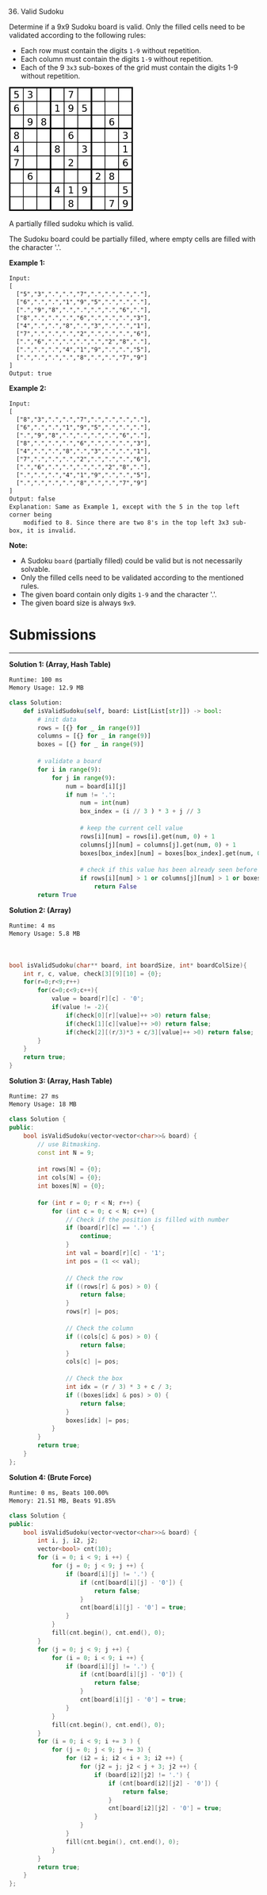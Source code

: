 36. Valid Sudoku

Determine if a 9x9 Sudoku board is valid. Only the filled cells need to be validated according to the following rules:

* Each row must contain the digits `1-9` without repetition.
* Each column must contain the digits `1-9` without repetition.
* Each of the 9 `3x3` sub-boxes of the grid must contain the digits 1-9 without repetition.

![36_250px-Sudoku-by-L2G-20050714.svg.png](img/36_250px-Sudoku-by-L2G-20050714.svg.png)

A partially filled sudoku which is valid.

The Sudoku board could be partially filled, where empty cells are filled with the character '.'.

**Example 1:**
```
Input:
[
  ["5","3",".",".","7",".",".",".","."],
  ["6",".",".","1","9","5",".",".","."],
  [".","9","8",".",".",".",".","6","."],
  ["8",".",".",".","6",".",".",".","3"],
  ["4",".",".","8",".","3",".",".","1"],
  ["7",".",".",".","2",".",".",".","6"],
  [".","6",".",".",".",".","2","8","."],
  [".",".",".","4","1","9",".",".","5"],
  [".",".",".",".","8",".",".","7","9"]
]
Output: true
```

**Example 2:**
```
Input:
[
  ["8","3",".",".","7",".",".",".","."],
  ["6",".",".","1","9","5",".",".","."],
  [".","9","8",".",".",".",".","6","."],
  ["8",".",".",".","6",".",".",".","3"],
  ["4",".",".","8",".","3",".",".","1"],
  ["7",".",".",".","2",".",".",".","6"],
  [".","6",".",".",".",".","2","8","."],
  [".",".",".","4","1","9",".",".","5"],
  [".",".",".",".","8",".",".","7","9"]
]
Output: false
Explanation: Same as Example 1, except with the 5 in the top left corner being 
    modified to 8. Since there are two 8's in the top left 3x3 sub-box, it is invalid.
```

**Note:**

* A Sudoku `board` (partially filled) could be valid but is not necessarily solvable.
* Only the filled cells need to be validated according to the mentioned rules.
* The given board contain only digits `1-9` and the character '.'.
* The given board size is always `9x9`.

# Submissions
---
**Solution 1: (Array, Hash Table)**
```
Runtime: 100 ms
Memory Usage: 12.9 MB
```
```python
class Solution:
    def isValidSudoku(self, board: List[List[str]]) -> bool:
        # init data
        rows = [{} for _ in range(9)]
        columns = [{} for _ in range(9)]
        boxes = [{} for _ in range(9)]

        # validate a board
        for i in range(9):
            for j in range(9):
                num = board[i][j]
                if num != '.':
                    num = int(num)
                    box_index = (i // 3 ) * 3 + j // 3
                    
                    # keep the current cell value
                    rows[i][num] = rows[i].get(num, 0) + 1
                    columns[j][num] = columns[j].get(num, 0) + 1
                    boxes[box_index][num] = boxes[box_index].get(num, 0) + 1
                    
                    # check if this value has been already seen before
                    if rows[i][num] > 1 or columns[j][num] > 1 or boxes[box_index][num] > 1:
                        return False         
        return True
```

**Solution 2: (Array)**
```
Runtime: 4 ms
Memory Usage: 5.8 MB
```
```c


bool isValidSudoku(char** board, int boardSize, int* boardColSize){
    int r, c, value, check[3][9][10] = {0};
    for(r=0;r<9;r++)
        for(c=0;c<9;c++){
            value = board[r][c] - '0';
            if(value != -2){
                if(check[0][r][value]++ >0) return false;
                if(check[1][c][value]++ >0) return false;
                if(check[2][(r/3)*3 + c/3][value]++ >0) return false;
        }
    }
    return true;
}
```

**Solution 3: (Array, Hash Table)**
```
Runtime: 27 ms
Memory Usage: 18 MB
```
```c++
class Solution {
public:
    bool isValidSudoku(vector<vector<char>>& board) {
        // use Bitmasking.
        const int N = 9;

        int rows[N] = {0};
        int cols[N] = {0};
        int boxes[N] = {0};

        for (int r = 0; r < N; r++) {
            for (int c = 0; c < N; c++) {
                // Check if the position is filled with number
                if (board[r][c] == '.') {
                    continue;
                }
                int val = board[r][c] - '1';
                int pos = (1 << val);

                // Check the row
                if ((rows[r] & pos) > 0) {
                    return false;
                }
                rows[r] |= pos;

                // Check the column
                if ((cols[c] & pos) > 0) {
                    return false;
                }
                cols[c] |= pos;

                // Check the box
                int idx = (r / 3) * 3 + c / 3;
                if ((boxes[idx] & pos) > 0) {
                    return false;
                }
                boxes[idx] |= pos;
            }
        }
        return true;
    }
};
```

**Solution 4: (Brute Force)**
```
Runtime: 0 ms, Beats 100.00%
Memory: 21.51 MB, Beats 91.85%
```
```c++
class Solution {
public:
    bool isValidSudoku(vector<vector<char>>& board) {
        int i, j, i2, j2;
        vector<bool> cnt(10);
        for (i = 0; i < 9; i ++) {
            for (j = 0; j < 9; j ++) {
                if (board[i][j] != '.') {
                    if (cnt[board[i][j] - '0']) {
                        return false;
                    }
                    cnt[board[i][j] - '0'] = true;
                }
            }
            fill(cnt.begin(), cnt.end(), 0);
        }
        for (j = 0; j < 9; j ++) {
            for (i = 0; i < 9; i ++) {
                if (board[i][j] != '.') {
                    if (cnt[board[i][j] - '0']) {
                        return false;
                    }
                    cnt[board[i][j] - '0'] = true;
                }
            }
            fill(cnt.begin(), cnt.end(), 0);
        }
        for (i = 0; i < 9; i += 3 ) {
            for (j = 0; j < 9; j += 3) {
                for (i2 = i; i2 < i + 3; i2 ++) {
                    for (j2 = j; j2 < j + 3; j2 ++) {
                        if (board[i2][j2] != '.') {
                            if (cnt[board[i2][j2] - '0']) {
                                return false;
                            }
                            cnt[board[i2][j2] - '0'] = true;
                        }
                    }
                }
                fill(cnt.begin(), cnt.end(), 0);
            }
        }
        return true;
    }
};

```
